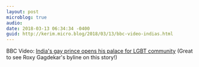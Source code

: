 ```yaml
---
layout: post
microblog: true
audio: 
date: 2018-03-13 06:34:34 -0400
guid: http://kerim.micro.blog/2018/03/13/bbc-video-indias.html
---
```

BBC Video: [India's gay prince opens his palace for LGBT community](http://www.bbc.com/news/av/world-asia-india-43346168/india-s-gay-prince-opens-his-palace-for-lgbt-community) (Great to see Roxy Gagdekar's byline on this story!) 
